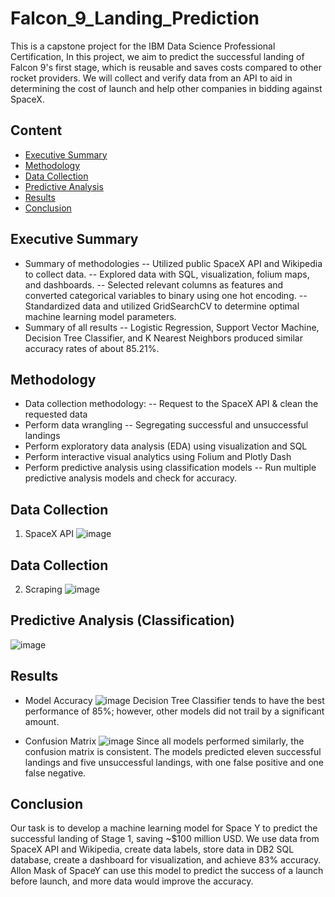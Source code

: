 # Falcon_9_Landing_Prediction
This is a capstone project for the IBM Data Science Professional Certification, In this project, we aim to predict the successful landing of Falcon 9's first stage, which is reusable and saves costs compared to other rocket providers. We will collect and verify data from an API to aid in determining the cost of launch and help other companies in bidding against SpaceX.

## Content
- [Executive Summary](#executive-summary)
- [Methodology](#methodology)
- [Data Collection](#data-collection)
- [Predictive Analysis](#predictive-analysis)
- [Results](#results)
- [Conclusion](#conclusion)

## Executive Summary
- Summary of methodologies
-- Utilized public SpaceX API and Wikipedia to collect data. 
-- Explored data with SQL, visualization, folium maps, and dashboards. 
-- Selected relevant columns as features and converted categorical variables to binary using one hot encoding. 
-- Standardized data and utilized GridSearchCV to determine optimal machine learning model parameters. 
- Summary of all results
-- Logistic Regression, Support Vector Machine, Decision Tree Classifier, and K Nearest Neighbors produced similar accuracy rates of about 85.21%.

##  Methodology
- Data collection methodology:
-- Request to the SpaceX API & clean the requested data
- Perform data wrangling
-- Segregating successful and unsuccessful landings
- Perform exploratory data analysis (EDA) using visualization and SQL
- Perform interactive visual analytics using Folium and Plotly Dash
- Perform predictive analysis using classification models
-- Run multiple predictive analysis models and check for accuracy.

##  Data Collection
1.  SpaceX API
![image](https://github.com/EmperorTaha/Falcon-9-Landing-Analysis/assets/69377374/e0c55f5c-2c77-46cc-ab2c-816cbe074ba0)

## Data Collection
2. Scraping
![image](https://github.com/EmperorTaha/Falcon-9-Landing-Analysis/assets/69377374/f304cf2e-8c5c-4601-b50d-0f23e990db3e)

## Predictive Analysis (Classification)
![image](https://github.com/EmperorTaha/Falcon-9-Landing-Analysis/assets/69377374/0ec22ebb-67a6-4a2b-a8de-ba7f1cb6b614)

## Results
- Model Accuracy
![image](https://github.com/EmperorTaha/Falcon-9-Landing-Analysis/assets/69377374/2175bfb8-9a5d-4fbe-829c-52d7ad399945)
Decision Tree Classifier tends to have the best performance of 85%; however, other models did not trail by a significant amount.

- Confusion Matrix
![image](https://github.com/EmperorTaha/Falcon-9-Landing-Analysis/assets/69377374/219538d0-dcc9-4f3c-9e59-83ccd951f1af)
Since all models performed similarly, the confusion matrix is consistent. The models predicted eleven successful landings and five unsuccessful landings, with one false positive and one false negative. 

## Conclusion
Our task is to develop a machine learning model for Space Y to predict the successful landing of Stage 1, saving ~$100 million USD. We use data from SpaceX API and Wikipedia, create data labels, store data in DB2 SQL database, create a dashboard for visualization, and achieve 83% accuracy. Allon Mask of SpaceY can use this model to predict the success of a launch before launch, and more data would improve the accuracy.






